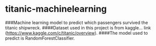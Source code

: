 # titanic-machinelearning
###Machine learning model to predict which passengers survived the titanic shipwreck.
####Dataset used in this project is from kaggle... link (https://www.kaggle.com/c/titanic/overview).
####The model used to predict is RandomForestClassifier.
